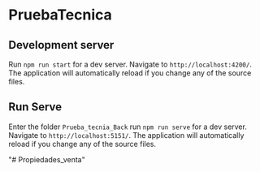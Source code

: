 # PruebaTecnica

## Development server

Run `npm run start` for a dev server. Navigate to `http://localhost:4200/`. The application will automatically reload if you change any of the source files.

## Run Serve

Enter the folder `Prueba_tecnia_Back`  run `npm run serve` for a dev server. Navigate to `http://localhost:5151/`. The application will automatically reload if you change any of the source files.

"# Propiedades_venta" 
